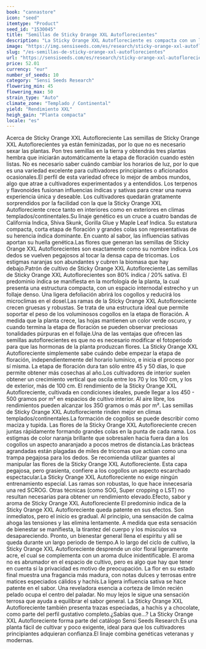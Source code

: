 ```yaml
---
book: "cannastore"
icon: "seed"
itemtype: "Product"
seed_id: "1530045"
title: "Semillas de Sticky Orange XXL Autoflorecientes"
description: "La Sticky Orange XXL Autofloreciente es compacta con un linaje 80% índica / 20% sativa. Ofrece cogollos grandes y sabrosos a los 45-50 días de floración."
image: "https://img.sensiseeds.com/es/research/sticky-orange-xxl-autofloreciente-image.png"
slug: "/es-semillas-de-sticky-orange-xxl-autoflorecientes"
url: "https://sensiseeds.com/es/research/sticky-orange-xxl-autofloreciente?a_aid=cannastore"
price: 52.01
currency: "eur"
number_of_seeds: 10
category: "Sensi Seeds Research"
flowering_min: 45
flowering_max: 50
strain_type: "Auto"
climate_zone: "Templado / Continental"
yield: "Rendimiento XXL"
heigh_gain: "Planta compacta"
locale: "es"
---
```

Acerca de Sticky Orange XXL Autofloreciente Las semillas de Sticky Orange XXL Autoflorecientes ya están feminizadas, por lo que no es necesario sexar las plantas. Pon tres semillas en la tierra y obtendrás tres plantas hembra que iniciarán automáticamente la etapa de floración cuando estén listas. No es necesario saber cuándo cambiar los horarios de luz, por lo que es una variedad excelente para cultivadores principiantes o aficionados ocasionales.El perfil de esta variedad ofrece lo mejor de ambos mundos, algo que atrae a cultivadores experimentados y a entendidos. Los terpenos y flavonoides fusionan influencias índicas y sativas para crear una nueva experiencia única y deseable. Los cultivadores quedarán gratamente sorprendidos por la facilidad con la que la Sticky Orange XXL Autofloreciente crece tanto en interiores como en exteriores en climas templados/continentales.Su linaje genético es un cruce a cuatro bandas de California Indica, Shiva Skunk, Gorilla Glue y Maple Leaf Indica. Su estatura compacta, corta etapa de floración y grandes colas son representativas de su herencia índica dominante. En cuanto al sabor, las influencias sativas aportan su huella genética.Las flores que generan las semillas de Sticky Orange XXL Autoflorecientes son exactamente como su nombre indica. Los dedos se vuelven pegajosos al tocar la densa capa de tricomas. Los estigmas naranjas son abundantes y cubren la biomasa que hay debajo.Patrón de cultivo de Sticky Orange XXL Autofloreciente Las semillas de Sticky Orange XXL Autoflorecientes son 80% índica / 20% sativa. El predominio índica se manifiesta en la morfología de la planta, la cual presenta una estructura compacta, con un espacio internodal estrecho y un follaje denso. Una ligera defoliación abrirá los cogollos y reducirá los microclimas en el dosel.Las ramas de la Sticky Orange XXL Autofloreciente crecen gruesas y robustas. Se trata de una estructura ideal que permite soportar el peso de los voluminosos cogollos en la etapa de floración. A medida que la planta crece, las hojas mantienen un color verde oscuro, y cuando termina la etapa de floración se pueden observar preciosas tonalidades púrpuras en el follaje.Una de las ventajas que ofrecen las semillas autoflorecientes es que no es necesario modificar el fotoperiodo para que las hormonas de la planta produzcan flores. La Sticky Orange XXL Autofloreciente simplemente sabe cuándo debe empezar la etapa de floración, independientemente del horario lumínico, e inicia el proceso por sí misma. La etapa de floración dura tan sólo entre 45 y 50 días, lo que permite obtener más cosechas al año.Los cultivadores de interior suelen obtener un crecimiento vertical que oscila entre los 70 y los 100 cm, y los de exterior, más de 100 cm. El rendimiento de la Sticky Orange XXL Autofloreciente, cultivada en condiciones ideales, puede llegar a los 450 - 500 gramos por m² en espacios de cultivo interior. Al aire libre, los rendimientos pueden alcanzar los 350 gramos o más por m². Las semillas de Sticky Orange XXL Autofloreciente rinden mejor en climas templados/continentales.La formación de cogollos se puede describir como maciza y tupida. Las flores de la Sticky Orange XXL Autofloreciente crecen juntas rápidamente formando grandes colas en la punta de cada rama. Los estigmas de color naranja brillante que sobresalen hacia fuera dan a los cogollos un aspecto anaranjado a pocos metros de distancia.Las brácteas agrandadas están plagadas de miles de tricomas que actúan como una trampa pegajosa para los dedos. Se recomienda utilizar guantes al manipular las flores de la Sticky Orange XXL Autofloreciente. Esta capa pegajosa, pero grasienta, confiere a los cogollos un aspecto escarchado espectacular.La Sticky Orange XXL Autofloreciente no exige ningún entrenamiento especial. Las ramas son robustas, lo que hace innecesaria una red SCROG. Otras técnicas (como SOG, Super cropping o LST) no resultan necesarias para obtener un rendimiento elevado.Efecto, sabor y aroma de Sticky Orange XXL Autofloreciente El predominio índica de la Sticky Orange XXL Autofloreciente queda patente en sus efectos. Son inmediatos, pero el inicio es gradual. Al principio, una sensación de calma ahoga las tensiones y las elimina lentamente. A medida que esta sensación de bienestar se manifiesta, la tirantez del cuerpo y los músculos va desapareciendo. Pronto, un bienestar general llena el espíritu y allí se queda durante un largo periodo de tiempo.A lo largo del ciclo de cultivo, la Sticky Orange XXL Autofloreciente desprende un olor floral ligeramente acre, el cual se complementa con un aroma dulce inidentificable. El aroma no es abrumador en el espacio de cultivo, pero es algo que hay que tener en cuenta si la privacidad es motivo de preocupación. La flor en su estado final muestra una fragancia más madura, con notas dulces y terrosas entre matices especiados cálidos y hachís.La ligera influencia sativa se hace patente en el sabor. Una reveladora esencia a corteza de limón recién pelado ocupa el centro del paladar. No muy lejos le sigue una sensación terrosa que ayuda a equilibrar el sabor general. La Sticky Orange XXL Autofloreciente también presenta trazas especiadas, a hachís y a chocolate, como parte del perfil gustativo completo.¿Sabías que…? La Sticky Orange XXL Autofloreciente forma parte del catálogo Sensi Seeds Research.Es una planta fácil de cultivar y poco exigente, ideal para que los cultivadores principiantes adquieran confianza.El linaje combina genéticas veteranas y modernas.
